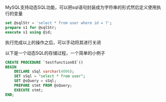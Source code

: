 
MySQL支持动态SQL功能，可以把sql语句封装成为字符串的形式然后定义使用执行的变量

```sql
set @sqlStr = 'select * from user where id = ?';
prepare s1 for @sqlStr;
execute s1 using @id;
```

执行完成以上的操作之后，可以手动将其进行关闭

以下是一个动态SQL的存储过程，一个简单的小例子

```sql
CREATE PROCEDURE `testfunction03`()
BEGIN
    DECLARE sSql varchar(4096);
    SET sSql = "select * from user";
    SET @sQuery = sSql;
    PREPARE stmt FROM @sQuery;
    EXECUTE stmt;
END;
```
